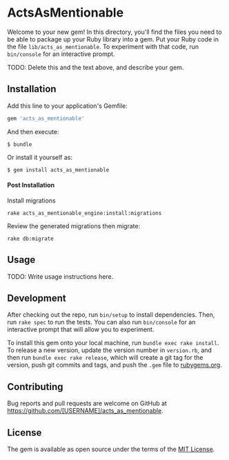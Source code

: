 # ActsAsMentionable

Welcome to your new gem! In this directory, you'll find the files you need to be able to package up your Ruby library into a gem. Put your Ruby code in the file `lib/acts_as_mentionable`. To experiment with that code, run `bin/console` for an interactive prompt.

TODO: Delete this and the text above, and describe your gem.

## Installation

Add this line to your application's Gemfile:

```ruby
gem 'acts_as_mentionable'
```

And then execute:

    $ bundle

Or install it yourself as:

    $ gem install acts_as_mentionable

#### Post Installation

Install migrations
```
rake acts_as_mentionable_engine:install:migrations
```
Review the generated migrations then migrate:
```
rake db:migrate
```

## Usage

TODO: Write usage instructions here.

## Development

After checking out the repo, run `bin/setup` to install dependencies. Then, run `rake spec` to run the tests. You can also run `bin/console` for an interactive prompt that will allow you to experiment.

To install this gem onto your local machine, run `bundle exec rake install`. To release a new version, update the version number in `version.rb`, and then run `bundle exec rake release`, which will create a git tag for the version, push git commits and tags, and push the `.gem` file to [rubygems.org](https://rubygems.org).

## Contributing

Bug reports and pull requests are welcome on GitHub at https://github.com/[USERNAME]/acts_as_mentionable.

## License

The gem is available as open source under the terms of the [MIT License](https://opensource.org/licenses/MIT).
